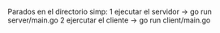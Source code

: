 Parados en el directorio simp:
1 ejecutar el servidor -> go run server/main.go
2 ejercutar el cliente -> go run client/main.go
